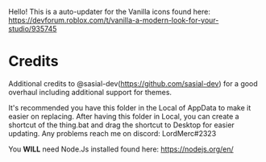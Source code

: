 Hello! This is a auto-updater for the Vanilla icons found here: https://devforum.roblox.com/t/vanilla-a-modern-look-for-your-studio/935745
# Credits
Additional credits to @sasial-dev(https://github.com/sasial-dev) for a good overhaul including additional support for themes.

It's recommended you have this folder in the Local of AppData to make it easier on replacing.
After having this folder in Local, you can create a shortcut of the thing.bat and drag the shortcut to Desktop for easier updating. Any problems reach me on discord: LordMerc#2323

You **WILL** need Node.Js installed found here: https://nodejs.org/en/
